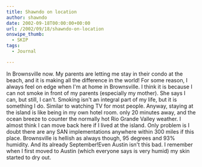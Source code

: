 ```yaml
---
title: Shawndo on location
author: shawndo
date: 2002-09-18T00:00:00+00:00
url: /2002/09/18/shawndo-on-location
onswipe_thumb:
  - SKIP
tags:
  - Journal

---
```

In Brownsville now. My parents are letting me stay in their condo at the beach, and it is making all the difference in the world! For some reason, I always feel on edge when I'm at home in Brownsville. I think it is because I can not smoke in front of my parents (especially my mother). She says I can, but still, I can't. Smoking isn't an integral part of my life, but it is something I do. Similar to watching TV for most people. Anyway, staying at the island is like being in my own hotel room. only 20 minutes away, and the ocean breeze to counter the normally hot Rio Grande Valley weather. I almost think I can move back here if I lived at the island. Only problem is I doubt there are any SAN implementations anywhere within 300 miles if this place. Brownsville is hellish as always though, 95 degrees and 93% humidity. And its already September!Even Austin isn't this bad. I remember when I first moved to Austin (which everyone says is very humid) my skin started to dry out.